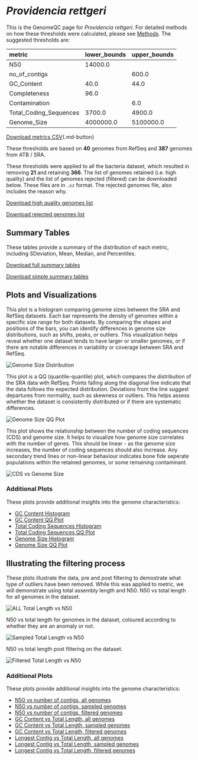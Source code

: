 # *Providencia rettgeri*

This is the GenomeQC page for *Providencia rettgeri*. For detailed methods on how these thresholds were calculated, please see [Methods](../../methods.md).
The suggested thresholds are: 

| metric                 | lower_bounds   | upper_bounds   |
|:-----------------------|:---------------|:---------------|
| N50                    | 14000.0        |                |
| no_of_contigs          |                | 600.0          |
| GC_Content             | 40.0           | 44.0           |
| Completeness           | 96.0           |                |
| Contamination          |                | 6.0            |
| Total_Coding_Sequences | 3700.0         | 4900.0         |
| Genome_Size            | 4000000.0      | 5100000.0      |

[Download metrics CSV](Providencia_rettgeri_metrics.csv){.md-button}


These thresholds are based on **40** genomes from RefSeq and **387** genomes from ATB / SRA.

These thresholds were applied to all the bacteria dataset, which resulted in removing **21** and retaining **366**.
The list of genomes retained (i.e. high quality) and the list of genomes rejected (filtered) can be downloaded below. These files are in `.xz` format. The rejected genomes file, also includes the reason why.

[Download high quality genomes list](Providencia_rettgeri_high_quality_genomes.csv.xz)


[Download rejected genomes list](Providencia_rettgeri_filtered_out_genomes.csv.xz)



## Summary Tables
These tables provide a summary of the distribution of each metric, including SDeviation, Mean, Median, and Percentiles.

[Download full summary tables](summary.csv)

[Download simple summary tables](selected_summary.csv)

## Plots and Visualizations

This plot is a histogram comparing genome sizes between the SRA and RefSeq datasets. Each bar represents the density of genomes within a specific size range for both datasets. By comparing the shapes and positions of the bars, you can identify differences in genome size distributions, such as shifts, peaks, or outliers. This visualization helps reveal whether one dataset tends to have larger or smaller genomes, or if there are notable differences in variability or coverage between SRA and RefSeq.

![Genome Size Distribution](Genome_Size_refseq_histogram_kde.png)

This plot is a QQ (quantile-quantile) plot, which compares the distribution of the SRA data with RefSeq. Points falling along the diagonal line indicate that the data follows the expected distribution. Deviations from the line suggest departures from normality, such as skewness or outliers. This helps assess whether the dataset is consistently distributed or if there are systematic differences.

![Genome Size QQ Plot](Genome_Size_refseq_qqplot.png)

This plot shows the relationship between the number of coding sequences (CDS) and genome size. It helps to visualize how genome size correlates with the number of genes. This should be linear - as the genome size increases, the number of coding sequences should also increase. Any secondary trend lines or non-linear behaviour indicates bone fide seperate populations within the retained genomes, or some remaining contaminant. 

![CDS vs Genome Size](Providencia_rettgeri_CDS_vs_Genome_Size.png)

### Additional Plots

These plots provide additional insights into the genome characteristics:

- [GC Content Histogram](GC_Content_refseq_histogram_kde.png)
- [GC Content QQ Plot](GC_Content_refseq_qqplot.png)
- [Total Coding Sequences Histogram](Total_Coding_Sequences_refseq_histogram_kde.png)
- [Total Coding Sequences QQ Plot](Total_Coding_Sequences_refseq_qqplot.png)
- [Genome Size Histogram](Genome_Size_refseq_histogram_kde.png)
- [Genome Size QQ Plot](Genome_Size_refseq_qqplot.png)
## Illustrating the filtering process
These plots illustrate the data, pre and post filtering to demostrate what type of outliers have been removed. While this was applied to metric, we will demonstrate using total assembly length and N50.
N50 vs total length for all genomes in the dataset.

![ALL Total Length vs N50](Providencia_rettgeri_all_total_length_N50.png)

N50 vs total length for genomes in the dataset, coloured according to whether they are an anomaly or not.

![Sampled Total Length vs N50](Providencia_rettgeri_sample_total_length_N50.png)

N50 vs total length post filtering on the dataset.

![Filtered Total Length vs N50](Providencia_rettgeri_filt_total_length_N50.png)

### Additional Plots

These plots provide additional insights into the genome characteristics:

- [N50 vs number of contigs, all genomes](Providencia_rettgeri_all_N50_number.png)
- [N50 vs number of contigs, sampled genomes](Providencia_rettgeri_sample_N50_number.png)
- [N50 vs number of contigs, filtered genomes](Providencia_rettgeri_filt_N50_number.png)
- [GC Content vs Total Length, all genomes](Providencia_rettgeri_all_total_length_GC_Content.png)
- [GC Content vs Total Length, sampled genomes](Providencia_rettgeri_sample_total_length_GC_Content.png)
- [GC Content vs Total Length, filtered genomes](Providencia_rettgeri_filt_total_length_GC_Content.png)
- [Longest Contig vs Total Length, all genomes](Providencia_rettgeri_all_total_length_longest.png)
- [Longest Contig vs Total Length, sampled genomes](Providencia_rettgeri_sample_total_length_longest.png)
- [Longest Contig vs Total Length, filtered genomes](Providencia_rettgeri_filt_total_length_longest.png)
